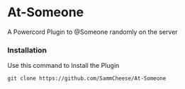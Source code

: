# At-Someone
A Powercord Plugin to @Someone randomly on the server

### Installation

Use this command to Install the Plugin

``git clone https://github.com/SammCheese/At-Someone`` 

